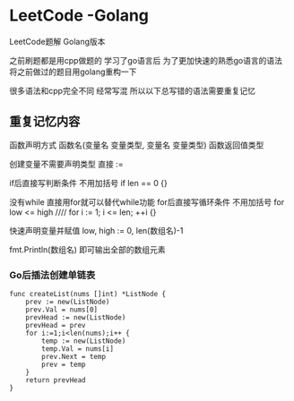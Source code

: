 # LeetCode -Golang

LeetCode题解 Golang版本

之前刷题都是用cpp做题的 学习了go语言后 为了更加快速的熟悉go语言的语法 将之前做过的题目用golang重构一下

很多语法和cpp完全不同 经常写混 所以以下总写错的语法需要重复记忆

## 重复记忆内容

函数声明方式  函数名(变量名 变量类型, 变量名 变量类型) 函数返回值类型

创建变量不需要声明类型 直接 :=

if后直接写判断条件 不用加括号  if len == 0 {}

没有while 直接用for就可以替代while功能  for后直接写循环条件 不用加括号
for low <= high    ////   for i := 1; i <= len; ++i {}

快速声明变量并赋值  low, high  := 0, len(数组名)-1

fmt.Println(数组名) 即可输出全部的数组元素

### Go后插法创建单链表
```
func createList(nums []int) *ListNode {
	prev := new(ListNode)
	prev.Val = nums[0]
	prevHead := new(ListNode)
	prevHead = prev
	for i:=1;i<len(nums);i++ {
		temp := new(ListNode)
		temp.Val = nums[i]
		prev.Next = temp
		prev = temp
	}
	return prevHead
}
```

